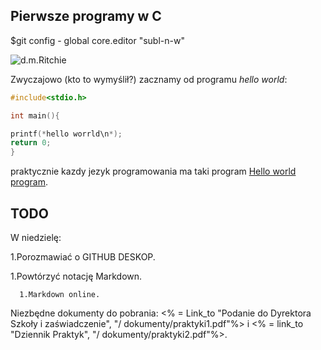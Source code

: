 ## Pierwsze programy w C
$git config - global core.editor "subl-n-w"

![d.m.Ritchie](http://upload.wikimedia.org/wikipedia/commons/0/08/Medal_lg.jpeg)

Zwyczajowo (kto to wymyślił?) zacznamy od programu
*hello world*:

```c
#include<stdio.h>

int main(){

printf(*hello worrld\n*);
return 0;
}
```
praktycznie kazdy jezyk programowania ma taki program [Hello world program][1].

[1]:http://pl.wikipedia.org/wiki/Hello_world


## TODO


W niedzielę:


1.Porozmawiać o GITHUB DESKOP.

   1.Powtórzyć notację Markdown.
   
      1.Markdown online.
Niezbędne dokumenty do pobrania:
  <% = Link_to "Podanie do Dyrektora Szkoły i zaświadczenie", "/ dokumenty/praktyki1.pdf"%>
  i <% = link_to "Dziennik Praktyk", "/ dokumenty/praktyki2.pdf"%>.
